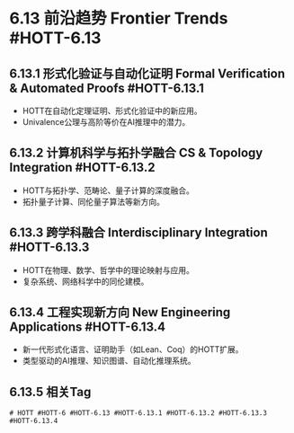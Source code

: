 # 6.13 前沿趋势 Frontier Trends #HOTT-6.13

## 6.13.1 形式化验证与自动化证明 Formal Verification & Automated Proofs #HOTT-6.13.1
- HOTT在自动化定理证明、形式化验证中的新应用。
- Univalence公理与高阶等价在AI推理中的潜力。

## 6.13.2 计算机科学与拓扑学融合 CS & Topology Integration #HOTT-6.13.2
- HOTT与拓扑学、范畴论、量子计算的深度融合。
- 拓扑量子计算、同伦量子算法等新方向。

## 6.13.3 跨学科融合 Interdisciplinary Integration #HOTT-6.13.3
- HOTT在物理、数学、哲学中的理论映射与应用。
- 复杂系统、网络科学中的同伦建模。

## 6.13.4 工程实现新方向 New Engineering Applications #HOTT-6.13.4
- 新一代形式化语言、证明助手（如Lean、Coq）的HOTT扩展。
- 类型驱动的AI推理、知识图谱、自动化推理系统。

## 6.13.5 相关Tag
`# HOTT #HOTT-6 #HOTT-6.13 #HOTT-6.13.1 #HOTT-6.13.2 #HOTT-6.13.3 #HOTT-6.13.4`
